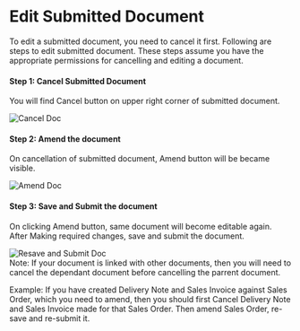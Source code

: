 <!-- add-breadcrumbs -->
# Edit Submitted Document

To edit a submitted document, you need to cancel it first. Following are steps to edit submitted document. These steps assume you have the appropriate permissions for cancelling and editing a document.

#### Step 1: Cancel Submitted Document

You will find Cancel button on upper right corner of submitted document.

<img alt="Cancel Doc" class="screenshot" src="{{docs_base_url}}/v13/assets/img/articles/edit-submitted-doc-1.png">

#### Step 2: Amend the document

On cancellation of submitted document, Amend button will be became visible.

<img alt="Amend Doc" class="screenshot" src="{{docs_base_url}}/v13/assets/img/articles/edit-submitted-doc-2.png">

#### Step 3: Save and Submit the document

On clicking Amend button, same document will become editable again. After Making required changes, save and submit the document.

<img alt="Resave and Submit Doc" class="screenshot" src="{{docs_base_url}}/v13/assets/img/articles/edit-submitted-doc-3.png">

<div class="well">Note: If your document is linked with other documents, then you will need to cancel the dependant document before cancelling the parrent document.

Example: If you have created Delivery Note and Sales Invoice against Sales Order, which you need to amend, then you should first Cancel Delivery Note and Sales Invoice made for that Sales Order. Then amend Sales Order, re-save and re-submit it.
</div>
<!-- markdown -->
